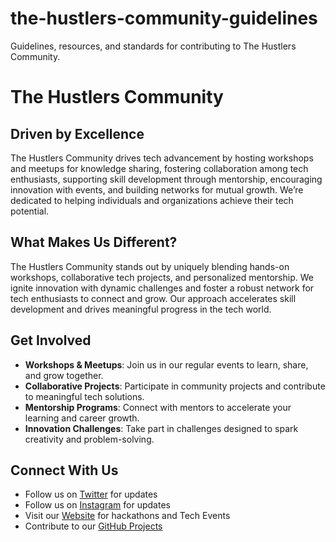 # the-hustlers-community-guidelines
Guidelines, resources, and standards for contributing to The Hustlers Community.

# The Hustlers Community

## Driven by Excellence

The Hustlers Community drives tech advancement by hosting workshops and meetups for knowledge sharing, fostering collaboration among tech enthusiasts, supporting skill development through mentorship, encouraging innovation with events, and building networks for mutual growth. We’re dedicated to helping individuals and organizations achieve their tech potential.

## What Makes Us Different?

The Hustlers Community stands out by uniquely blending hands-on workshops, collaborative tech projects, and personalized mentorship. We ignite innovation with dynamic challenges and foster a robust network for tech enthusiasts to connect and grow. Our approach accelerates skill development and drives meaningful progress in the tech world.

## Get Involved

- **Workshops & Meetups**: Join us in our regular events to learn, share, and grow together.
- **Collaborative Projects**: Participate in community projects and contribute to meaningful tech solutions.
- **Mentorship Programs**: Connect with mentors to accelerate your learning and career growth.
- **Innovation Challenges**: Take part in challenges designed to spark creativity and problem-solving.

## Connect With Us

- Follow us on [Twitter](https://x.com/thehustlerscomm) for updates
- Follow us on [Instagram](https://www.instagram.com/thehustlers.community) for updates
- Visit our [Website](https://thehustlerscommunity.odoo.com) for hackathons and Tech Events
- Contribute to our [GitHub Projects](#)
